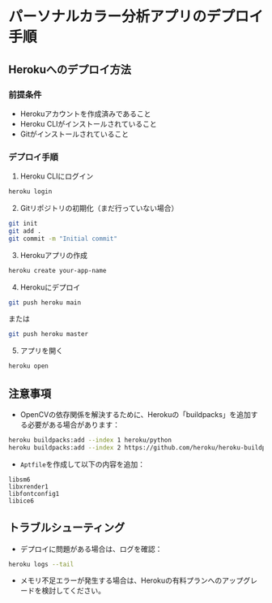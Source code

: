# パーソナルカラー分析アプリのデプロイ手順

## Herokuへのデプロイ方法

### 前提条件
- Herokuアカウントを作成済みであること
- Heroku CLIがインストールされていること
- Gitがインストールされていること

### デプロイ手順

1. Heroku CLIにログイン
```bash
heroku login
```

2. Gitリポジトリの初期化（まだ行っていない場合）
```bash
git init
git add .
git commit -m "Initial commit"
```

3. Herokuアプリの作成
```bash
heroku create your-app-name
```

4. Herokuにデプロイ
```bash
git push heroku main
```
または
```bash
git push heroku master
```

5. アプリを開く
```bash
heroku open
```

## 注意事項

- OpenCVの依存関係を解決するために、Herokuの「buildpacks」を追加する必要がある場合があります：
```bash
heroku buildpacks:add --index 1 heroku/python
heroku buildpacks:add --index 2 https://github.com/heroku/heroku-buildpack-apt
```

- `Aptfile`を作成して以下の内容を追加：
```
libsm6
libxrender1
libfontconfig1
libice6
```

## トラブルシューティング

- デプロイに問題がある場合は、ログを確認：
```bash
heroku logs --tail
```

- メモリ不足エラーが発生する場合は、Herokuの有料プランへのアップグレードを検討してください。
